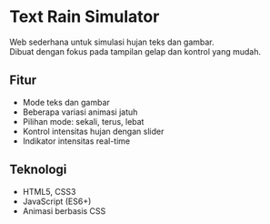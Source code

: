 # Text Rain Simulator

Web sederhana untuk simulasi hujan teks dan gambar.  
Dibuat dengan fokus pada tampilan gelap dan kontrol yang mudah.

## Fitur

- Mode teks dan gambar  
- Beberapa variasi animasi jatuh  
- Pilihan mode: sekali, terus, lebat  
- Kontrol intensitas hujan dengan slider  
- Indikator intensitas real-time  

## Teknologi

- HTML5, CSS3  
- JavaScript (ES6+)  
- Animasi berbasis CSS  
